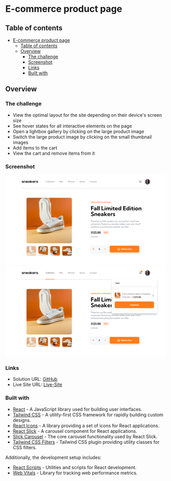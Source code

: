 # E-commerce product page

## Table of contents

- [E-commerce product page](#e-commerce-product-page)
  - [Table of contents](#table-of-contents)
  - [Overview](#overview)
    - [The challenge](#the-challenge)
    - [Screenshot](#screenshot)
    - [Links](#links)
    - [Built with](#built-with)


## Overview

### The challenge

- View the optimal layout for the site depending on their device's screen size
- See hover states for all interactive elements on the page
- Open a lightbox gallery by clicking on the large product image
- Switch the large product image by clicking on the small thumbnail images
- Add items to the cart
- View the cart and remove items from it

### Screenshot

![](./src/images/result.png)
![](./src/images/active-page.png)

### Links

- Solution URL: [GitHub](https://github.com/vensi9/Ecommerce-product-page)
- Live Site URL: [Live-Site](https://semolina-ecommerce-page.netlify.app)

### Built with

- [React](https://reactjs.org/) - A JavaScript library used for building user interfaces.
- [Tailwind CSS](https://tailwindcss.com/) - A utility-first CSS framework for rapidly building custom designs.
- [React Icons](https://react-icons.github.io/react-icons/) - A library providing a set of icons for React applications.
- [React Slick](https://react-slick.neostack.com/) - A carousel component for React applications.
- [Slick Carousel](https://kenwheeler.github.io/slick/) - The core carousel functionality used by React Slick.
- [Tailwind CSS Filters](https://github.com/benface/tailwindcss-filters) - Tailwind CSS plugin providing utility classes for CSS filters.
  
Additionally, the development setup includes:

- [React Scripts](https://create-react-app.dev/docs/available-scripts/) - Utilities and scripts for React development.
- [Web Vitals](https://web.dev/vitals/) - Library for tracking web performance metrics.

